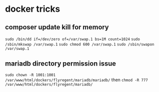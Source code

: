 # docker tricks
## composer update kill for memory
`sudo /bin/dd if=/dev/zero of=/var/swap.1 bs=1M count=1024`
`sudo /sbin/mkswap /var/swap.1`
`sudo chmod 600 /var/swap.1`
`sudo /sbin/swapon /var/swap.1`

## mariadb directory permission issue
`sudo chown -R 1001:1001 /var/www/html/dockers/flyregent/mariadb/mariadb/`
then 
`chmod -R 777 /var/www/html/dockers/flyregent/mariadb/`
